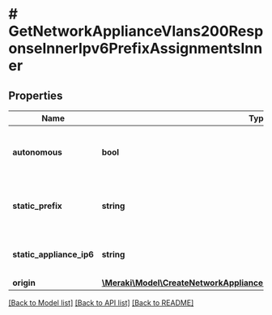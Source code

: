 # # GetNetworkApplianceVlans200ResponseInnerIpv6PrefixAssignmentsInner

## Properties

Name | Type | Description | Notes
------------ | ------------- | ------------- | -------------
**autonomous** | **bool** | Auto assign a /64 prefix from the origin to the VLAN | [optional]
**static_prefix** | **string** | Manual configuration of a /64 prefix on the VLAN | [optional]
**static_appliance_ip6** | **string** | Manual configuration of the IPv6 Appliance IP | [optional]
**origin** | [**\Meraki\Model\CreateNetworkAppliancePrefixesDelegatedStaticRequestOrigin**](CreateNetworkAppliancePrefixesDelegatedStaticRequestOrigin.md) |  | [optional]

[[Back to Model list]](../../README.md#models) [[Back to API list]](../../README.md#endpoints) [[Back to README]](../../README.md)
